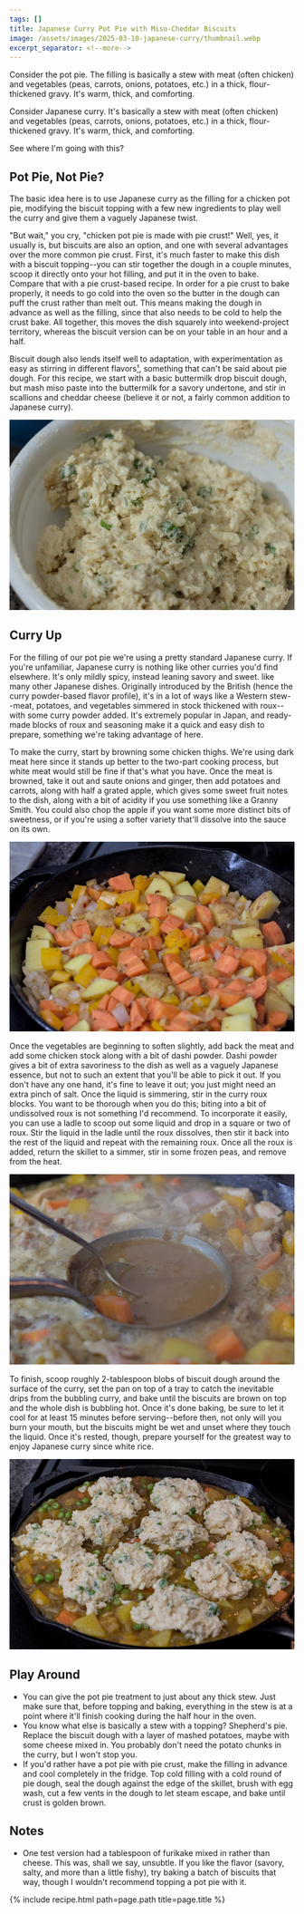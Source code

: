 ```yaml
---
tags: []
title: Japanese Curry Pot Pie with Miso-Cheddar Biscuits
image: /assets/images/2025-03-10-japanese-curry/thumbnail.webp
excerpt_separator: <!--more-->
---
```


Consider the pot pie. The filling is basically a stew with meat (often chicken) and vegetables (peas, carrots, onions, potatoes, etc.) in a thick, flour-thickened gravy. It's warm, thick, and comforting.

Consider Japanese curry. It's basically a stew with meat (often chicken) and vegetables (peas, carrots, onions, potatoes, etc.) in a thick, flour-thickened gravy. It's warm, thick, and comforting.

See where I'm going with this?

 <!--more-->

## Pot Pie, Not Pie?

The basic idea here is to use Japanese curry as the filling for a chicken pot pie, modifying the biscuit topping with a few new ingredients to play well the curry and give them a vaguely Japanese twist.

"But wait," you cry, "chicken pot pie is made with pie crust!" Well, yes, it usually is, but biscuits are also an option, and one with several advantages over the more common pie crust. First, it's much faster to make this dish with a biscuit topping--you can stir together the dough in a couple minutes, scoop it directly onto your hot filling, and put it in the oven to bake. Compare that with a pie crust-based recipe. In order for a pie crust to bake properly, it needs to go cold into the oven so the butter in the dough can puff the crust rather than melt out. This means making the dough in advance as well as the filling, since that also needs to be cold to help the crust bake. All together, this moves the dish squarely into weekend-project territory, whereas the biscuit version can be on your table in an hour and a half.

Biscuit dough also lends itself well to adaptation, with experimentation as easy as stirring in different flavors[¹](#notes), something that can't be said about pie dough. For this recipe, we start with a basic buttermilk drop biscuit dough, but mash miso paste into the buttermilk for a savory undertone, and stir in scallions and cheddar cheese (believe it or not, a fairly common addition to Japanese curry). 

![Biscuit dough](/assets/images/2025-03-10-japanese-curry/dough.webp)

## Curry Up

For the filling of our pot pie we're using a pretty standard Japanese curry. If you're unfamiliar, Japanese curry is nothing like other curries you'd find elsewhere. It's only mildly spicy, instead leaning savory and sweet. like many other Japanese dishes. Originally introduced by the British (hence the curry powder-based flavor profile), it's in a lot of ways like a Western stew--meat, potatoes, and vegetables simmered in stock thickened with roux--with some curry powder added. It's extremely popular in Japan, and ready-made blocks of roux and seasoning make it a quick and easy dish to prepare, something we're taking advantage of here.

To make the curry, start by browning some chicken thighs. We're using dark meat here since it stands up better to the two-part cooking process, but white meat would still be fine if that's what you have. Once the meat is browned, take it out and saute onions and ginger, then add potatoes and carrots, along with half a grated apple, which gives some sweet fruit notes to the dish, along with a bit of acidity if you use something like a Granny Smith. You could also chop the apple if you want some more distinct bits of sweetness, or if you're using a softer variety that'll dissolve into the sauce on its own.

![Sauteed vegetables](/assets/images/2025-03-10-japanese-curry/vegetables.webp)

Once the vegetables are beginning to soften slightly, add back the meat and add some chicken stock along with a bit of dashi powder. Dashi powder gives a bit of extra savoriness to the dish as well as a vaguely Japanese essence, but not to such an extent that you'll be able to pick it out. If you don't have any one hand, it's fine to leave it out; you just might need an extra pinch of salt. Once the liquid is simmering, stir in the curry roux blocks. You want to be thorough when you do this; biting into a bit of undissolved roux is not something I'd recommend. To incorporate it easily, you can use a ladle to scoop out some liquid and drop in a square or two of roux. Stir the liquid in the ladle until the roux dissolves, then stir it back into the rest of the liquid and repeat with the remaining roux. Once all the roux is added, return the skillet to a simmer, stir in some frozen peas, and remove from the heat.

![Adding roux](/assets/images/2025-03-10-japanese-curry/roux.webp)

To finish, scoop roughly 2-tablespoon blobs of biscuit dough around the surface of the curry, set the pan on top of a tray to catch the inevitable drips from the bubbling curry, and bake until the biscuits are brown on top and the whole dish is bubbling hot. Once it's done baking, be sure to let it cool for at least 15 minutes before serving--before then, not only will you burn your mouth, but the biscuits might be wet and unset where they touch the liquid. Once it's rested, though, prepare yourself for the greatest way to enjoy Japanese curry since white rice.

![Topping the curry](/assets/images/2025-03-10-japanese-curry/topping.webp)

## Play Around
- You can give the pot pie treatment to just about any thick stew. Just make sure that, before topping and baking, everything in the stew is at a point where it'll finish cooking during the half hour in the oven.
- You know what else is basically a stew with a topping? Shepherd's pie. Replace the biscuit dough with a layer of mashed potatoes, maybe with some cheese mixed in. You probably don't need the potato chunks in the curry, but I won't stop you.
- If you'd rather have a pot pie with pie crust, make the filling in advance and cool completely in the fridge. Top cold filling with a cold round of pie dough, seal the dough against the edge of the skillet, brush with egg wash, cut a few vents in the dough to let steam escape, and bake until crust is golden brown.

## Notes

- One test version had a tablespoon of furikake mixed in rather than cheese. This was, shall we say, unsubtle. If you like the flavor (savory, salty, and more than a little fishy), try baking a batch of biscuits that way, though I wouldn't recommend topping a pot pie with it.

{% include recipe.html path=page.path title=page.title %}
